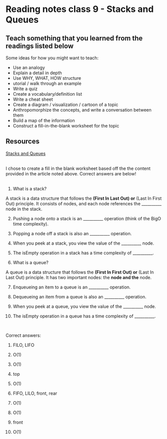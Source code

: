 # Reading notes class 9 - Stacks and Queues

## Teach something that you learned from the readings listed below

Some ideas for how you might want to teach:

- Use an analogy
- Explain a detail in depth
- Use WHY, WHAT, HOW structure
- utorial / walk through an example
- Write a quiz
- Create a vocabulary/definition list
- Write a cheat sheet
- Create a diagram / visualization / cartoon of a topic
- Anthropomorphize the concepts, and write a conversation between them
- Build a map of the information
- Construct a fill-in-the-blank worksheet for the topic

## Resources

[Stacks and Queues](https://codefellows.github.io/common_curriculum/data_structures_and_algorithms/Code_401/class-10/resources/stacks_and_queues.html)
<br/>
<br/>

I chose to create a fill in the blank worksheet based off the the content provided in the article noted above. Correct answers are below!
<br/>
<br/>

1. What is a stack?

A stack is a data structure that follows the __________(First In Last Out) or__________ (Last In First Out) principle. It consists of nodes, and each node references the __________ node in the stack.

2. Pushing a node onto a stack is an __________ operation (think of the BigO time complexity).

3. Popping a node off a stack is also an __________ operation.

4. When you peek at a stack, you view the value of the __________ node.

5. The isEmpty operation in a stack has a time complexity of __________.

6. What is a queue?

A queue is a data structure that follows the __________(First In First Out) or__________ (Last In Last Out) principle. It has two important nodes: the __________node and the__________ node.

7. Enqueueing an item to a queue is an __________ operation.

8. Dequeueing an item from a queue is also an __________ operation.

9. When you peek at a queue, you view the value of the __________ node.

10. The isEmpty operation in a queue has a time complexity of __________.

<br/>

Correct answers:

1. FILO, LIFO

2. O(1)
3. O(1)
4. top
5. O(1)
6. FIFO, LILO, front, rear
7. O(1)
8. O(1)
9. front
10. O(1)
